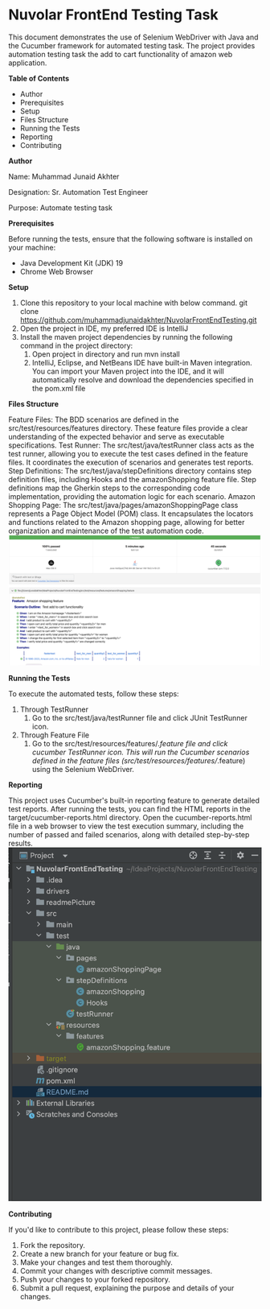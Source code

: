 # Nuvolar FrontEnd Testing Task

This document demonstrates the use of Selenium WebDriver with Java and the Cucumber framework for automated testing task. The project provides automation testing task the add to cart functionality of amazon web application.

**Table of Contents**
* Author
* Prerequisites
* Setup
* Files Structure
* Running the Tests
* Reporting
* Contributing 

**Author**

Name: Muhammad Junaid Akhter

Designation: Sr. Automation Test Engineer

Purpose: Automate testing task

**Prerequisites**

Before running the tests, ensure that the following software is installed on your machine:
* Java Development Kit (JDK) 19
* Chrome Web Browser
 
**Setup**

1. Clone this repository to your local machine with below command.
git clone https://github.com/muhammadjunaidakhter/NuvolarFrontEndTesting.git
3. Open the project in IDE, my preferred IDE is IntelliJ
4. Install the maven project dependencies by running the following command in the project directory:
    1. Open project in directory and run 
mvn install 
    2. IntelliJ, Eclipse, and NetBeans IDE have built-in Maven integration. You can import your Maven project into the IDE, and it will automatically resolve and download the dependencies specified in the pom.xml file


**Files Structure**

Feature Files: The BDD scenarios are defined in the src/test/resources/features directory. These feature files provide a clear understanding of the expected behavior and serve as executable specifications. 
Test Runner: The src/test/java/testRunner class acts as the test runner, allowing you to execute the test cases defined in the feature files. It coordinates the execution of scenarios and generates test reports. 
Step Definitions: The src/test/java/stepDefinitions directory contains step definition files, including Hooks and the amazonShopping feature file. Step definitions map the Gherkin steps to the corresponding code implementation, providing the automation logic for each scenario. 
Amazon Shopping Page: The src/test/java/pages/amazonShoppingPage class represents a Page Object Model (POM) class. It encapsulates the locators and functions related to the Amazon shopping page, allowing for better organization and maintenance of the test automation code.
<img src="/readmePicture/Cucumber-Reports-Picture.png" alt="Cucumber-Reports-Picture">


**Running the Tests**

To execute the automated tests, follow these steps:
1. Through TestRunner
    1. Go to the src/test/java/testRunner file and click JUnit TestRunner icon.
2. Through Feature File
    1. Go to the src/test/resources/features/*.feature file and click cucumber TestRunner icon. This will run the Cucumber scenarios defined in the feature files (src/test/resources/features/*.feature) using the Selenium WebDriver.

**Reporting**

This project uses Cucumber's built-in reporting feature to generate detailed test reports. After running the tests, you can find the HTML reports in the target/cucumber-reports.html directory. Open the cucumber-reports.html file in a web browser to view the test execution summary, including the number of passed and failed scenarios, along with detailed step-by-step results.
<img src="/readmePicture/fileStructure.png" alt="Files-Picture">

**Contributing**

If you'd like to contribute to this project, please follow these steps:
1. Fork the repository.
2. Create a new branch for your feature or bug fix.
3. Make your changes and test them thoroughly.
4. Commit your changes with descriptive commit messages.
5. Push your changes to your forked repository.
6. Submit a pull request, explaining the purpose and details of your changes.

